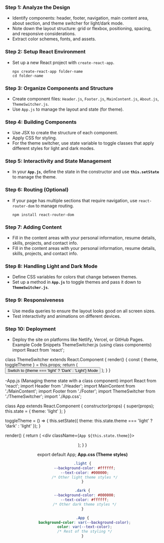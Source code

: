 ### Step 1: Analyze the Design

- Identify components: header, footer, navigation, main content area, about section, and theme switcher for light/dark mode.
- Note down the layout structure: grid or flexbox, positioning, spacing, and responsive considerations.
- Extract color schemes, fonts, and assets.

### Step 2: Setup React Environment

- Set up a new React project with `create-react-app`.
    
    ```
    npx create-react-app folder-name
    cd folder-name
    
    ```
    

### Step 3: Organize Components and Structure

- Create component files: `Header.js`, `Footer.js`, `MainContent.js`, `About.js`, `ThemeSwitcher.js`.
- Use `App.js` to manage the layout and state (for theme).
### Step 4: Building Components

- Use JSX to create the structure of each component.
- Apply CSS for styling.
- For the theme switcher, use state variable to toggle classes that apply different styles for light and dark modes.

### Step 5: Interactivity and State Management

- In your **`App.js`**, define the state in the constructor and use **`this.setState`** to manage the theme.

### Step 6: Routing (Optional)

- If your page has multiple sections that require navigation, use `react-router-dom` to manage routing.
    
    ```
    npm install react-router-dom
    ```
    

### Step 7: Adding Content

- Fill in the content areas with your personal information, resume details, skills, projects, and contact info.
- Fill in the content areas with your personal information, resume details, skills, projects, and contact info.

### Step 8: Handling Light and Dark Mode

- Define CSS variables for colors that change between themes.
- Set up a method in **`App.js`** to toggle themes and pass it down to **`ThemeSwitcher.js`**.

### Step 9: Responsiveness

- Use media queries to ensure the layout looks good on all screen sizes.
- Test interactivity and animations on different devices.

### Step 10: Deployment

- Deploy the site on platforms like Netlify, Vercel, or GitHub Pages.
Example Code Snippets
ThemeSwitcher.js (using class components)
import React from 'react';

class ThemeSwitcher extends React.Component {
  render() {
    const { theme, toggleTheme } = this.props;
    return (
      <button onClick={toggleTheme}>
        Switch to {theme === 'light' ? 'Dark' : 'Light'} Mode
      </button>
    );
  }
}


-App.js (Managing theme state with a class component)
import React from 'react';
import Header from './Header';
import MainContent from './MainContent';
import Footer from './Footer';
import ThemeSwitcher from './ThemeSwitcher';
import './App.css';

class App extends React.Component {
  constructor(props) {
    super(props);
    this.state = {
      theme: 'light'
    };
  }

  toggleTheme = () => {
    this.setState({ theme: this.state.theme === 'light' ? 'dark' : 'light' });
  }

  render() {
    return (
      <div className={`App ${this.state.theme}`}>
        <Header />
        <MainContent />
        <Footer />
        <ThemeSwitcher theme={this.state.theme} toggleTheme={this.toggleTheme} />
      </div>
    );
  }
}

export default App;
**App.css (Theme styles)**

```css
.light {
  --background-color: #ffffff;
  --text-color: #000000;
  /* Other light theme styles */
}

.dark {
  --background-color: #000000;
  --text-color: #ffffff;
  /* Other dark theme styles */
}

.App {
  background-color: var(--background-color);
  color: var(--text-color);
  /* Rest of the styling */
}
```
